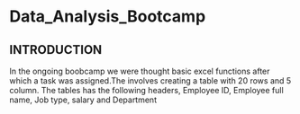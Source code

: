 # Data_Analysis_Bootcamp 
## INTRODUCTION
In the ongoing boobcamp we were thought basic excel functions after which a task was assigned.The involves creating a table with 20 rows and 5 column. The tables has the following headers, Employee ID, Employee full name, Job type, salary and Department
